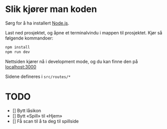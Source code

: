 # Slik kjører man koden
Sørg for å ha installert [Node.js](https://nodejs.org/en/).

Last ned prosjektet, og åpne et terminalvindu i mappen til prosjektet. Kjør så følgende kommandoer:
```bash
npm install
npm run dev
```
Nettsiden kjører nå i development mode, og du kan finne den på [localhost:3000](http://localhost:3000/)


Sidene defineres i `src/routes/*`


# TODO
- [] Bytt låsikon
- [] Bytt «Spill» til «Hjem»
- [] Få scan til å ta deg til spillside
